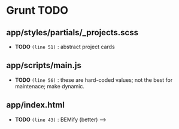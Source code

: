 # Grunt TODO


## app/styles/partials/_projects.scss

-  **TODO** `(line 51)` : abstract project cards

## app/scripts/main.js

-  **TODO** `(line 56)`  : these are hard-coded values; not the best for maintenace; make dynamic.

## app/index.html

-  **TODO** `(line 43)` : BEMify (better) -->
